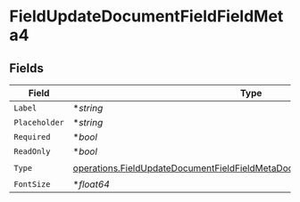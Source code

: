 # FieldUpdateDocumentFieldFieldMeta4


## Fields

| Field                                                                                                                                                                    | Type                                                                                                                                                                     | Required                                                                                                                                                                 | Description                                                                                                                                                              |
| ------------------------------------------------------------------------------------------------------------------------------------------------------------------------ | ------------------------------------------------------------------------------------------------------------------------------------------------------------------------ | ------------------------------------------------------------------------------------------------------------------------------------------------------------------------ | ------------------------------------------------------------------------------------------------------------------------------------------------------------------------ |
| `Label`                                                                                                                                                                  | **string*                                                                                                                                                                | :heavy_minus_sign:                                                                                                                                                       | N/A                                                                                                                                                                      |
| `Placeholder`                                                                                                                                                            | **string*                                                                                                                                                                | :heavy_minus_sign:                                                                                                                                                       | N/A                                                                                                                                                                      |
| `Required`                                                                                                                                                               | **bool*                                                                                                                                                                  | :heavy_minus_sign:                                                                                                                                                       | N/A                                                                                                                                                                      |
| `ReadOnly`                                                                                                                                                               | **bool*                                                                                                                                                                  | :heavy_minus_sign:                                                                                                                                                       | N/A                                                                                                                                                                      |
| `Type`                                                                                                                                                                   | [operations.FieldUpdateDocumentFieldFieldMetaDocumentsFieldsResponse200Type](../../models/operations/fieldupdatedocumentfieldfieldmetadocumentsfieldsresponse200type.md) | :heavy_check_mark:                                                                                                                                                       | N/A                                                                                                                                                                      |
| `FontSize`                                                                                                                                                               | **float64*                                                                                                                                                               | :heavy_minus_sign:                                                                                                                                                       | N/A                                                                                                                                                                      |